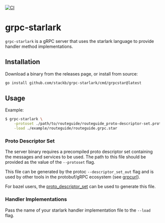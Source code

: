 [![CI](https://github.com/stackb/grpc-starlark/actions/workflows/ci.yaml/badge.svg)](https://github.com/stackb/grpc-starlark/actions/workflows/ci.yaml)

# grpc-starlark

`grpc-starlark` is a gRPC server that uses the starlark language to provide
handler method implementations.

## Installation

Download a binary from the releases page, or install from source:

```sh
go install github.com/stackb/grpc-starlark/cmd/grpcstar@latest
```

## Usage

Example:

```sh
$ grpc-starlark \
    -protoset ./path/to/routeguide/routeguide_proto-descriptor-set.proto.bin \
    -load ./example/routeguide/routeguide.grpc.star
```

### Proto Descriptor Set

The server binary requires a precompiled proto descriptor set containing the
messages and services to be used.  The path to this file should be provided as
the value of the `--protoset` flag.

This file can be generated by the protoc `--descriptor_set_out` flag and is used
by other tools in the protobuf/gRPC ecosystem (see
[grpcurl](https://github.com/fullstorydev/grpcurl#protoset-files)).

For bazel users, the
[proto_descriptor_set](https://github.com/bazelbuild/rules_proto/blob/master/proto/private/rules/proto_descriptor_set.bzl)
can be used to generate this file.

### Handler Implementations

Pass the name of your starlark handler implementation file to the `--load` flag.
